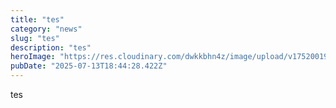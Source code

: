 ```yaml
---  
title: "tes"  
category: "news"  
slug: "tes"  
description: "tes"  
heroImage: "https://res.cloudinary.com/dwkkbhn4z/image/upload/v1752001919/uploads/zavjz3zog6dfnfsorenc.jpg"  
pubDate: "2025-07-13T18:44:28.422Z"  
---
```


tes